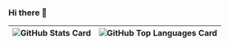 ### Hi there 👋
| ![GitHub Stats Card] | ![GitHub Top Languages Card] |
| -------------------- | ---------------------------- |
[GitHub Stats Card]: https://github-readme-stats.vercel.app/api?username=damonyoungcc&count_private=true&theme=vue&show_icons=true&hide_border=true
[GitHub Top Languages Card]: https://github-readme-stats.vercel.app/api/top-langs/?username=damonyoungcc&layout=compact&theme=vue&hide_border=true
